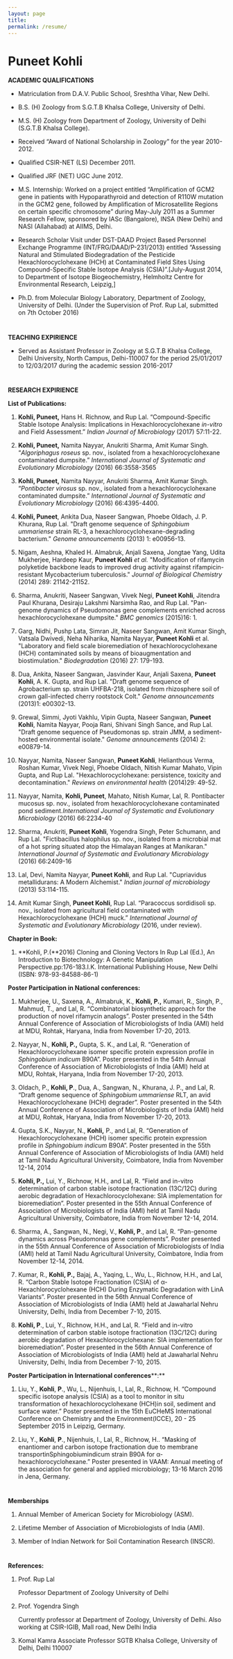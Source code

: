 ```yaml
---
layout: page
title: 
permalink: /resume/
---
```


# Puneet Kohli 

**ACADEMIC QUALIFICATIONS**
-   Matriculation from D.A.V. Public School, Sreshtha Vihar, New Delhi.
    
-   B.S. (H) Zoology from S.G.T.B Khalsa College, University of Delhi.
    
-   M.S. (H) Zoology from Department of Zoology, University of Delhi (S.G.T.B Khalsa College).
    
-   Received “Award of National Scholarship in Zoology” for the year 2010-2012.
    
-   Qualified CSIR-NET (LS) December 2011.
    
-   Qualified JRF (NET) UGC June 2012.
    
-   M.S. Internship: Worked on a project entitled “Amplification of GCM2 gene in patients with Hypoparathyroid and detection of R110W mutation in the GCM2 gene, followed by Amplification of Microsatellite Regions on certain specific chromosome” during May-July 2011 as a Summer Research Fellow, sponsored by IASc (Bangalore), INSA (New Delhi) and NASI (Allahabad) at AIIMS, Delhi.
    
-   Research Scholar Visit under DST-DAAD Project Based Personnel Exchange Programme (INT/FRG/DAAD/P-231/2013) entitled “Assessing Natural and Stimulated Biodegradation of the Pesticide Hexachlorocyclohexane (HCH) at Contaminated Field Sites Using Compound-Specific Stable Isotope Analysis (CSIA)”.[July-August 2014, to Department of Isotope Biogeochemistry, Helmholtz Centre for Environmental Research, Leipzig,]
    
-   Ph.D. from Molecular Biology Laboratory, Department of Zoology, University of Delhi. (Under the Supervision of Prof. Rup Lal, submitted on 7th October 2016)
#
**TEACHING EXPIRIENCE**
-   Served as Assistant Professor in Zoology at S.G.T.B Khalsa College, Delhi University, North Campus, Delhi-110007 for the period 25/01/2017 to 12/03/2017 during the academic session 2016-2017
#
**RESEARCH EXPIRIENCE**

**List of Publications:**

1. **Kohli, Puneet,** Hans H. Richnow, and Rup Lal. “Compound-Specific Stable Isotope Analysis: Implications in Hexachlorocyclohexane _in-vitro_ and Field Assessment.” _Indian Journal of Microbiology_ (2017) 57:11-22.

2. **Kohli, Puneet,** Namita Nayyar, Anukriti Sharma, Amit Kumar Singh. “_Algoriphagus roseus_ sp. nov., isolated from a hexachlorocyclohexane contaminated dumpsite.” _International Journal of Systematic and Evolutionary Microbiology_ (2016) 66:3558-3565

3. **Kohli, Puneet,** Namita Nayyar, Anukriti Sharma, Amit Kumar Singh. “_Pontibacter virosus_ sp. nov., isolated from a hexachlorocyclohexane contaminated dumpsite.” _International Journal of Systematic and Evolutionary Microbiology_ (2016) 66:4395-4400.

4. **Kohli, Puneet**, Ankita Dua, Naseer Sangwan, Phoebe Oldach, J. P. Khurana, Rup Lal. "Draft genome sequence of _Sphingobium ummariense_ strain RL-3, a hexachlorocyclohexane-degrading bacterium." _Genome announcements_ (2013) 1: e00956-13.

5. Nigam, Aeshna, Khaled H. Almabruk, Anjali Saxena, Jongtae Yang, Udita Mukherjee, Hardeep Kaur, **Puneet Kohli**  _et al._ "Modification of rifamycin polyketide backbone leads to improved drug activity against rifampicin-resistant Mycobacterium tuberculosis." _Journal of Biological Chemistry_ (2014) 289: 21142-21152.

6. Sharma, Anukriti, Naseer Sangwan, Vivek Negi, **Puneet Kohli**, Jitendra Paul Khurana, Desiraju Lakshmi Narsimha Rao, and Rup Lal. "Pan-genome dynamics of Pseudomonas gene complements enriched across hexachlorocyclohexane dumpsite." _BMC genomics_ (2015)16: 1.

7. Garg, Nidhi, Pushp Lata, Simran Jit, Naseer Sangwan, Amit Kumar Singh, Vatsala Dwivedi, Neha Niharika, Namita Nayyar, **Puneet Kohli** et al. "Laboratory and field scale bioremediation of hexachlorocyclohexane (HCH) contaminated soils by means of bioaugmentation and biostimulation." _Biodegradation_ (2016) 27: 179-193.

8. Dua, Ankita, Naseer Sangwan, Jasvinder Kaur, Anjali Saxena, **Puneet Kohli**, A. K. Gupta, and Rup Lal. "Draft genome sequence of Agrobacterium sp. strain UHFBA-218, isolated from rhizosphere soil of crown gall-infected cherry rootstock Colt." _Genome announcements_ (2013)1: e00302-13.

9. Grewal, Simmi, Jyoti Vakhlu, Vipin Gupta, Naseer Sangwan, **Puneet Kohli**, Namita Nayyar, Pooja Rani, Shivani Singh Sance, and Rup Lal. "Draft genome sequence of Pseudomonas sp. strain JMM, a sediment-hosted environmental isolate." _Genome announcements_ (2014) 2: e00879-14.

10. Nayyar, Namita, Naseer Sangwan, **Puneet Kohli**, Helianthous Verma, Roshan Kumar, Vivek Negi, Phoebe Oldach, Nitish Kumar Mahato, Vipin Gupta, and Rup Lal. "Hexachlorocyclohexane: persistence, toxicity and decontamination." _Reviews on environmental health_ (2014)29: 49-52.

11. Nayyar, Namita, **Kohli, Puneet**, Mahato, Nitish Kumar, Lal, R. Pontibacter mucosus sp. nov., isolated from hexachlorocyclohexane contaminated pond sediment._International Journal of Systematic and Evolutionary Microbiology_ (2016) 66:2234-40

12. Sharma, Anukriti, **Puneet Kohli**, Yogendra Singh, Peter Schumann, and Rup Lal. "Fictibacillus halophilus sp. nov., isolated from a microbial mat of a hot spring situated atop the Himalayan Ranges at Manikaran." _International Journal of Systematic and Evolutionary Microbiology_ (2016) 66:2409-16

13. Lal, Devi, Namita Nayyar, **Puneet Kohli**, and Rup Lal. "Cupriavidus metallidurans: A Modern Alchemist." _Indian journal of microbiology_ (2013) 53:114-115.

14. Amit Kumar Singh, **Puneet Kohli**, Rup Lal. “Paracoccus sordidisoli sp. nov., isolated from agricultural field contaminated with Hexachlorocyclohexane (HCH) muck.” _International Journal of Systematic and Evolutionary Microbiology_ (2016, under review).

**Chapter in Book:**

1. **Kohli, P.(**2016) Cloning and Cloning Vectors In Rup Lal (Ed.), An Introduction to Biotechnology: A Genetic Manipulation Perspective.pp:176-183.I.K. International Publishing House, New Delhi (ISBN: 978-93-84588-86-1)

**Poster Participation in National conferences:**

1.  Mukherjee, U., Saxena, A., Almabruk, K., **Kohli, P.,** Kumari, R., Singh, P., Mahmud, T., and Lal, R. “Combinatorial biosynthetic approach for the production of novel rifamycin analogs”. Poster presented in the 54th Annual Conference of Association of Microbiologists of India (AMI) held at MDU, Rohtak, Haryana, India from November 17-20, 2013.
    
2.  Nayyar, N., **Kohli, P.,** Gupta, S. K., and Lal, R. “Generation of Hexachlorocyclohexane isomer specific protein expression profile in _Sphingobium indicum_ B90A”. Poster presented in the 54th Annual Conference of Association of Microbiologists of India (AMI) held at MDU, Rohtak, Haryana, India from November 17-20, 2013.
    
3.  Oldach, P., **Kohli, P**., Dua, A., Sangwan, N., Khurana, J. P., and Lal, R. “Draft genome sequence of _Sphingobium ummariense_ RLT, an avid Hexachlorocyclohexane (HCH) degrader”. Poster presented in the 54th Annual Conference of Association of Microbiologists of India (AMI) held at MDU, Rohtak, Haryana, India from November 17-20, 2013.
    
4.  Gupta, S.K., Nayyar, N., **Kohli,** P., and Lal, R. “Generation of Hexachlorocyclohexane (HCH) isomer specific protein expression profile in _Sphingobium indicum_ B90A”. Poster presented in the 55th Annual Conference of Association of Microbiologists of India (AMI) held at Tamil Nadu Agricultural University, Coimbatore, India from November 12-14, 2014
    
5.  **Kohli, P.,** Lui, Y., Richnow, H.H., and Lal, R. “Field and in-vitro determination of carbon stable isotope fractionation (13C/12C) during aerobic degradation of Hexachlorocyclohexane: SIA implementation for bioremediation”. Poster presented in the 55th Annual Conference of Association of Microbiologists of India (AMI) held at Tamil Nadu Agricultural University, Coimbatore, India from November 12-14, 2014.
    
6.  Sharma, A., Sangwan, N., Negi, V., **Kohli, P**., and Lal, R. “Pan-genome dynamics across Pseudomonas gene complements”. Poster presented in the 55th Annual Conference of Association of Microbiologists of India (AMI) held at Tamil Nadu Agricultural University, Coimbatore, India from November 12-14, 2014.
    
7.  Kumar, R., **Kohli, P.,** Bajaj, A., Yaqing, L., Wu, L., Richnow, H.H., and Lal, R. “Carbon Stable Isotope Fractionation (CSIA) of α- Hexachlorocyclohexane (HCH) During Enzymatic Degradation with LinA Variants”. Poster presented in the 56th Annual Conference of Association of Microbiologists of India (AMI) held at Jawaharlal Nehru University, Delhi, India from December 7-10, 2015.
    
8.  **Kohli, P**., Lui, Y., Richnow, H.H., and Lal, R. “Field and in-vitro determination of carbon stable isotope fractionation (13C/12C) during aerobic degradation of Hexachlorocyclohexane: SIA implementation for bioremediation”. Poster presented in the 56th Annual Conference of Association of Microbiologists of India (AMI) held at Jawaharlal Nehru University, Delhi, India from December 7-10, 2015.
    

  
  

**Poster Participation in International conferences****:**

1. Liu, Y., **Kohli**, **P**., Wu, L., Nijenhuis, I., Lal, R., Richnow, H. “Compound specific isotope analysis (CSIA) as a tool to monitor in situ transformation of hexachlorocyclohexane (HCH)in soil, sediment and surface water.” Poster presented in the 15th EuCHeMS International Conference on Chemistry and the Environment(ICCE), 20 - 25 September 2015 in Leipzig, Germany.

2. Liu, Y., **Kohli**, **P**., Nijenhuis, I., Lal, R., Richnow, H.. “Masking of enantiomer and carbon isotope fractionation due to membrane transportinSphingobiumindicum strain B90A for α-hexachlorocyclohexane.” Poster presented in VAAM: Annual meeting of the association for general and applied microbiology; 13-16 March 2016 in Jena, Germany.
#
**Memberships**

1. Annual Member of American Society for Microbiology (ASM).

2. Lifetime Member of Association of Microbiologists of India (AMI).

3. Member of Indian Network for Soil Contamination Research (INSCR).
#

**References:**

1. Prof. Rup Lal
 
	Professor
	Department of Zoology
	University of Delhi
	
3. Prof. Yogendra Singh
 
	Currently professor at Department of Zoology, University of Delhi. 
	Also working at CSIR-IGIB,
	Mall road, New Delhi India

	

4. Komal Kamra 
	Associate Professor
SGTB Khalsa College, University of Delhi, Delhi 110007

